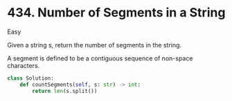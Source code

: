 # 434. Number of Segments in a String

Easy

Given a string s, return the number of segments in the string.

A segment is defined to be a contiguous sequence of non-space characters.

```python
class Solution:
    def countSegments(self, s: str) -> int:
        return len(s.split())
```
